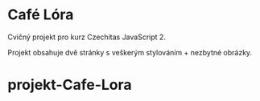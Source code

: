 # Café Lóra

Cvičný projekt pro kurz Czechitas JavaScript 2.

Projekt obsahuje dvě stránky s veškerým stylováním + nezbytné obrázky.
# projekt-Cafe-Lora
